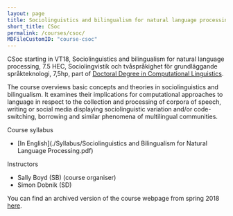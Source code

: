 ```yaml
---
layout: page
title: Sociolinguistics and bilingualism for natural language processing (CSoc)
short_title: CSoc
permalink: /courses/csoc/
MDFileCustomID: "course-csoc"
---
```


CSoc starting in VT18, Sociolinguistics and bilingualism for natural language processing, 7.5 HEC, Sociolingvistik och tvåspråkighet för grundläggande språkteknologi, 7,5hp, part of [Doctoral Degree in Computational
Linguistics](https://flov.gu.se/digitalAssets/1605/1605989_asp-fd-datalingvistik-2016ver2.pdf).

The course overviews basic concepts and theories in sociolinguistics and bilingualism. It examines their implications for computational approaches to language in respect to the collection and processing of corpora of speech, writing or social media displaying sociolinguistic variation and/or code- switching, borrowing and similar phenomena of multilingual communities.

Course syllabus

  - [In English](./Syllabus/Sociolinguistics and Bilingualism for Natural Language Processing.pdf)

Instructors

  - Sally Boyd (SB) (course organiser)
  - Simon Dobnik (SD)

You can find an archived version of the course webpage from spring 2018 [here](archived.zip).
